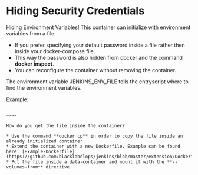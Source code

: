 # Hiding Security Credentials

Hiding Environment Variables! This container can initialize with environment variables from a file.

* If you prefer specifying your default password inside a file rather then inside your docker-compose file.
* This way the password is also hidden from docker and the command **docker inspect**.
* You can reconfigure the container without removing the container.

The environment variable JENKINS_ENV_FILE tells the entryscript where to find the environment variables.

Example:

~~~~~

~~~~

How do you get the file inside the container?

* Use the command **docker cp** in order to copy the file inside an already initialized container.
* Extend the container with a new Dockerfile. Example can be found here: [Example-Dockerfile](https://github.com/blacklabelops/jenkins/blob/master/extension/Dockerfile)
* Put the file inside a data-container and mount it with the **--volumes-from** directive.